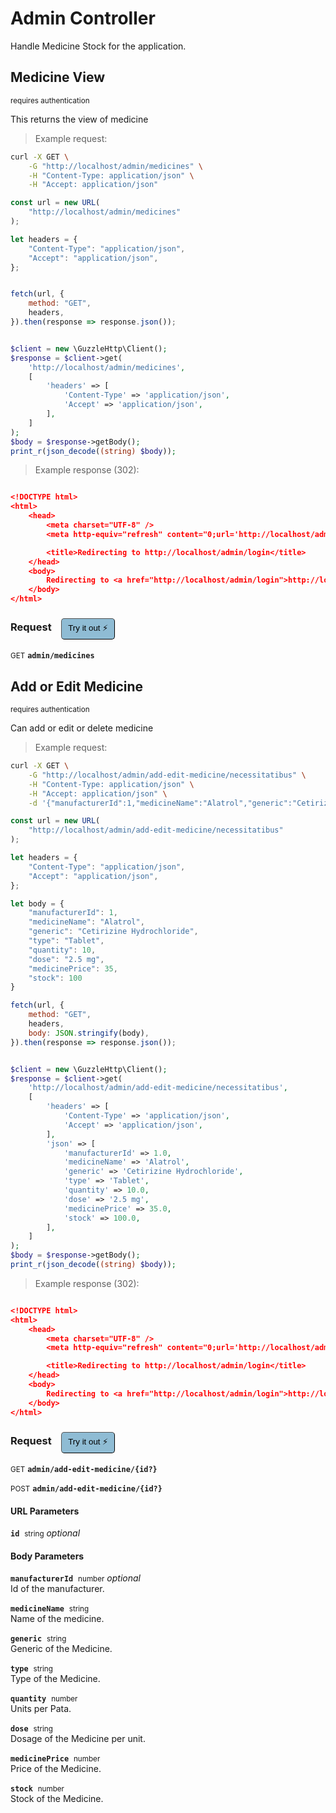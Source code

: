 # Admin Controller

Handle Medicine Stock for the application.

## Medicine View

<small class="badge badge-darkred">requires authentication</small>

This returns the view of medicine

> Example request:

```bash
curl -X GET \
    -G "http://localhost/admin/medicines" \
    -H "Content-Type: application/json" \
    -H "Accept: application/json"
```

```javascript
const url = new URL(
    "http://localhost/admin/medicines"
);

let headers = {
    "Content-Type": "application/json",
    "Accept": "application/json",
};


fetch(url, {
    method: "GET",
    headers,
}).then(response => response.json());
```

```php

$client = new \GuzzleHttp\Client();
$response = $client->get(
    'http://localhost/admin/medicines',
    [
        'headers' => [
            'Content-Type' => 'application/json',
            'Accept' => 'application/json',
        ],
    ]
);
$body = $response->getBody();
print_r(json_decode((string) $body));
```


> Example response (302):

```json

<!DOCTYPE html>
<html>
    <head>
        <meta charset="UTF-8" />
        <meta http-equiv="refresh" content="0;url='http://localhost/admin/login'" />

        <title>Redirecting to http://localhost/admin/login</title>
    </head>
    <body>
        Redirecting to <a href="http://localhost/admin/login">http://localhost/admin/login</a>.
    </body>
</html>
```
<div id="execution-results-GETadmin-medicines" hidden>
    <blockquote>Received response<span id="execution-response-status-GETadmin-medicines"></span>:</blockquote>
    <pre class="json"><code id="execution-response-content-GETadmin-medicines"></code></pre>
</div>
<div id="execution-error-GETadmin-medicines" hidden>
    <blockquote>Request failed with error:</blockquote>
    <pre><code id="execution-error-message-GETadmin-medicines"></code></pre>
</div>
<form id="form-GETadmin-medicines" data-method="GET" data-path="admin/medicines" data-authed="1" data-hasfiles="0" data-headers='{"Content-Type":"application\/json","Accept":"application\/json"}' onsubmit="event.preventDefault(); executeTryOut('GETadmin-medicines', this);">
<h3>
    Request&nbsp;&nbsp;&nbsp;
        <button type="button" style="background-color: #8fbcd4; padding: 5px 10px; border-radius: 5px; border-width: thin;" id="btn-tryout-GETadmin-medicines" onclick="tryItOut('GETadmin-medicines');">Try it out ⚡</button>
    <button type="button" style="background-color: #c97a7e; padding: 5px 10px; border-radius: 5px; border-width: thin;" id="btn-canceltryout-GETadmin-medicines" onclick="cancelTryOut('GETadmin-medicines');" hidden>Cancel</button>&nbsp;&nbsp;
    <button type="submit" style="background-color: #6ac174; padding: 5px 10px; border-radius: 5px; border-width: thin;" id="btn-executetryout-GETadmin-medicines" hidden>Send Request 💥</button>
    </h3>
<p>
<small class="badge badge-green">GET</small>
 <b><code>admin/medicines</code></b>
</p>
<p>
<label id="auth-GETadmin-medicines" hidden>Authorization header: <b><code>Bearer </code></b><input type="text" name="Authorization" data-prefix="Bearer " data-endpoint="GETadmin-medicines" data-component="header"></label>
</p>
</form>


## Add or Edit Medicine

<small class="badge badge-darkred">requires authentication</small>

Can add or edit or delete medicine

> Example request:

```bash
curl -X GET \
    -G "http://localhost/admin/add-edit-medicine/necessitatibus" \
    -H "Content-Type: application/json" \
    -H "Accept: application/json" \
    -d '{"manufacturerId":1,"medicineName":"Alatrol","generic":"Cetirizine Hydrochloride","type":"Tablet","quantity":10,"dose":"2.5 mg","medicinePrice":35,"stock":100}'

```

```javascript
const url = new URL(
    "http://localhost/admin/add-edit-medicine/necessitatibus"
);

let headers = {
    "Content-Type": "application/json",
    "Accept": "application/json",
};

let body = {
    "manufacturerId": 1,
    "medicineName": "Alatrol",
    "generic": "Cetirizine Hydrochloride",
    "type": "Tablet",
    "quantity": 10,
    "dose": "2.5 mg",
    "medicinePrice": 35,
    "stock": 100
}

fetch(url, {
    method: "GET",
    headers,
    body: JSON.stringify(body),
}).then(response => response.json());
```

```php

$client = new \GuzzleHttp\Client();
$response = $client->get(
    'http://localhost/admin/add-edit-medicine/necessitatibus',
    [
        'headers' => [
            'Content-Type' => 'application/json',
            'Accept' => 'application/json',
        ],
        'json' => [
            'manufacturerId' => 1.0,
            'medicineName' => 'Alatrol',
            'generic' => 'Cetirizine Hydrochloride',
            'type' => 'Tablet',
            'quantity' => 10.0,
            'dose' => '2.5 mg',
            'medicinePrice' => 35.0,
            'stock' => 100.0,
        ],
    ]
);
$body = $response->getBody();
print_r(json_decode((string) $body));
```


> Example response (302):

```json

<!DOCTYPE html>
<html>
    <head>
        <meta charset="UTF-8" />
        <meta http-equiv="refresh" content="0;url='http://localhost/admin/login'" />

        <title>Redirecting to http://localhost/admin/login</title>
    </head>
    <body>
        Redirecting to <a href="http://localhost/admin/login">http://localhost/admin/login</a>.
    </body>
</html>
```
<div id="execution-results-GETadmin-add-edit-medicine--id--" hidden>
    <blockquote>Received response<span id="execution-response-status-GETadmin-add-edit-medicine--id--"></span>:</blockquote>
    <pre class="json"><code id="execution-response-content-GETadmin-add-edit-medicine--id--"></code></pre>
</div>
<div id="execution-error-GETadmin-add-edit-medicine--id--" hidden>
    <blockquote>Request failed with error:</blockquote>
    <pre><code id="execution-error-message-GETadmin-add-edit-medicine--id--"></code></pre>
</div>
<form id="form-GETadmin-add-edit-medicine--id--" data-method="GET" data-path="admin/add-edit-medicine/{id?}" data-authed="1" data-hasfiles="0" data-headers='{"Content-Type":"application\/json","Accept":"application\/json"}' onsubmit="event.preventDefault(); executeTryOut('GETadmin-add-edit-medicine--id--', this);">
<h3>
    Request&nbsp;&nbsp;&nbsp;
        <button type="button" style="background-color: #8fbcd4; padding: 5px 10px; border-radius: 5px; border-width: thin;" id="btn-tryout-GETadmin-add-edit-medicine--id--" onclick="tryItOut('GETadmin-add-edit-medicine--id--');">Try it out ⚡</button>
    <button type="button" style="background-color: #c97a7e; padding: 5px 10px; border-radius: 5px; border-width: thin;" id="btn-canceltryout-GETadmin-add-edit-medicine--id--" onclick="cancelTryOut('GETadmin-add-edit-medicine--id--');" hidden>Cancel</button>&nbsp;&nbsp;
    <button type="submit" style="background-color: #6ac174; padding: 5px 10px; border-radius: 5px; border-width: thin;" id="btn-executetryout-GETadmin-add-edit-medicine--id--" hidden>Send Request 💥</button>
    </h3>
<p>
<small class="badge badge-green">GET</small>
 <b><code>admin/add-edit-medicine/{id?}</code></b>
</p>
<p>
<small class="badge badge-black">POST</small>
 <b><code>admin/add-edit-medicine/{id?}</code></b>
</p>
<p>
<label id="auth-GETadmin-add-edit-medicine--id--" hidden>Authorization header: <b><code>Bearer </code></b><input type="text" name="Authorization" data-prefix="Bearer " data-endpoint="GETadmin-add-edit-medicine--id--" data-component="header"></label>
</p>
<h4 class="fancy-heading-panel"><b>URL Parameters</b></h4>
<p>
<b><code>id</code></b>&nbsp;&nbsp;<small>string</small>     <i>optional</i> &nbsp;
<input type="text" name="id" data-endpoint="GETadmin-add-edit-medicine--id--" data-component="url"  hidden>
<br>
</p>
<h4 class="fancy-heading-panel"><b>Body Parameters</b></h4>
<p>
<b><code>manufacturerId</code></b>&nbsp;&nbsp;<small>number</small>     <i>optional</i> &nbsp;
<input type="number" name="manufacturerId" data-endpoint="GETadmin-add-edit-medicine--id--" data-component="body"  hidden>
<br>
Id of the manufacturer.</p>
<p>
<b><code>medicineName</code></b>&nbsp;&nbsp;<small>string</small>  &nbsp;
<input type="text" name="medicineName" data-endpoint="GETadmin-add-edit-medicine--id--" data-component="body" required  hidden>
<br>
Name of the medicine.</p>
<p>
<b><code>generic</code></b>&nbsp;&nbsp;<small>string</small>  &nbsp;
<input type="text" name="generic" data-endpoint="GETadmin-add-edit-medicine--id--" data-component="body" required  hidden>
<br>
Generic of the Medicine.</p>
<p>
<b><code>type</code></b>&nbsp;&nbsp;<small>string</small>  &nbsp;
<input type="text" name="type" data-endpoint="GETadmin-add-edit-medicine--id--" data-component="body" required  hidden>
<br>
Type of the Medicine.</p>
<p>
<b><code>quantity</code></b>&nbsp;&nbsp;<small>number</small>  &nbsp;
<input type="number" name="quantity" data-endpoint="GETadmin-add-edit-medicine--id--" data-component="body" required  hidden>
<br>
Units per Pata.</p>
<p>
<b><code>dose</code></b>&nbsp;&nbsp;<small>string</small>  &nbsp;
<input type="text" name="dose" data-endpoint="GETadmin-add-edit-medicine--id--" data-component="body" required  hidden>
<br>
Dosage of the Medicine per unit.</p>
<p>
<b><code>medicinePrice</code></b>&nbsp;&nbsp;<small>number</small>  &nbsp;
<input type="number" name="medicinePrice" data-endpoint="GETadmin-add-edit-medicine--id--" data-component="body" required  hidden>
<br>
Price of the Medicine.</p>
<p>
<b><code>stock</code></b>&nbsp;&nbsp;<small>number</small>  &nbsp;
<input type="number" name="stock" data-endpoint="GETadmin-add-edit-medicine--id--" data-component="body" required  hidden>
<br>
Stock of the Medicine.</p>

</form>



